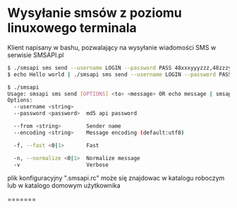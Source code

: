 Wysyłanie smsów z poziomu linuxowego terminala
===========

Klient napisany w bashu, pozwalający na wysyłanie wiadomości SMS w serwisie SMSAPI.pl

```bash
$ ./smsapi sms send --username LOGIN --password PASS 48xxxyyyzzz,48zzzyyyxxx "Hello world"
$ echo Hello world | ./smsapi sms send --username LOGIN --password PASS 48xxxyyyzzz,48zzzyyyxxx
```

```bash
$ ./smsapi 
Usage: smsapi sms send [OPTIONS] <to> <message> OR echo message | smsapi sms send [OPTIONS] <to>
Options:
  --username <string>
  --password <password>  md5 api password

  --from <string>        Sender name
  --encoding <string>    Message encoding (default:utf8)

  -f, --fast <0|1>       Fast

  -n, --normalize <0|1>  Normalize message
  -v                     Verbose
```

plik konfiguracyjny ".smsapi.rc" może się znajdowac w katalogu roboczym lub w katalogo domowym użytkownika

=======

